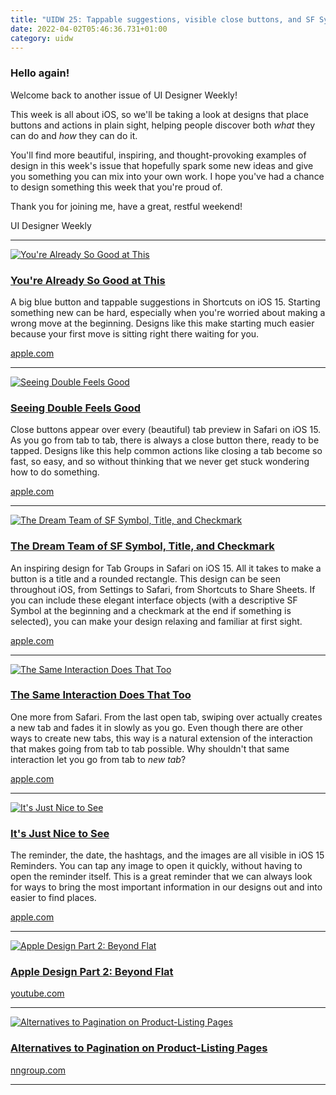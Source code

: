 ```yaml
---
title: "UIDW 25: Tappable suggestions, visible close buttons, and SF Symbols make designs easier to use."
date: 2022-04-02T05:46:36.731+01:00
category: uidw
---
```


### Hello again!

Welcome back to another issue of UI Designer Weekly!

This week is all about iOS, so we'll be taking a look at designs that place buttons and actions in plain sight, helping people discover both _what_ they can do and _how_ they can do it.

You'll find more beautiful, inspiring, and thought-provoking examples of design in this week's issue that hopefully spark some new ideas and give you something you can mix into your own work. I hope you've had a chance to design something this week that you're proud of.

Thank you for joining me, have a great, restful weekend!

 UI Designer Weekly 

---

[![](https://assets.sahandnayebaziz.org/you're-already-so-good-at-this.jpeg "You're Already So Good at This")](https://cur.at/XupBwjq?m=web) 

### [You're Already So Good at This](https://cur.at/XupBwjq?m=web)

A big blue button and tappable suggestions in Shortcuts on iOS 15\. Starting something new can be hard, especially when you're worried about making a wrong move at the beginning. Designs like this make starting much easier because your first move is sitting right there waiting for you.

[apple.com](https://cur.at/XupBwjq?m=web) 

---

[![](https://assets.sahandnayebaziz.org/seeing-double-feels-good.jpeg "Seeing Double Feels Good")](https://cur.at/kSMF01K?m=web) 

### [Seeing Double Feels Good](https://cur.at/kSMF01K?m=web)

Close buttons appear over every (beautiful) tab preview in Safari on iOS 15\. As you go from tab to tab, there is always a close button there, ready to be tapped. Designs like this help common actions like closing a tab become so fast, so easy, and so without thinking that we never get stuck wondering how to do something.

[apple.com](https://cur.at/kSMF01K?m=web) 

---

[![](https://assets.sahandnayebaziz.org/the-dream-team-of-sf-symbol-title-and-checkmark.jpeg "The Dream Team of SF Symbol, Title, and Checkmark")](https://cur.at/EkIzNW5?m=web) 

### [The Dream Team of SF Symbol, Title, and Checkmark](https://cur.at/EkIzNW5?m=web)

An inspiring design for Tab Groups in Safari on iOS 15\. All it takes to make a button is a title and a rounded rectangle. This design can be seen throughout iOS, from Settings to Safari, from Shortcuts to Share Sheets. If you can include these elegant interface objects (with a descriptive SF Symbol at the beginning and a checkmark at the end if something is selected), you can make your design relaxing and familiar at first sight.

[apple.com](https://cur.at/EkIzNW5?m=web) 

---

[![](https://assets.sahandnayebaziz.org/the-same-interaction-does-that-too.jpeg "The Same Interaction Does That Too")](https://cur.at/HkUX24P?m=web) 

### [The Same Interaction Does That Too](https://cur.at/HkUX24P?m=web)

One more from Safari. From the last open tab, swiping over actually creates a new tab and fades it in slowly as you go. Even though there are other ways to create new tabs, this way is a natural extension of the interaction that makes going from tab to tab possible. Why shouldn't that same interaction let you go from tab to _new tab_?

[apple.com](https://cur.at/HkUX24P?m=web) 

---

[![](https://assets.sahandnayebaziz.org/it's-just-nice-to-see.jpeg "It's Just Nice to See")](https://cur.at/p6T5VCv?m=web) 

### [It's Just Nice to See](https://cur.at/p6T5VCv?m=web)

The reminder, the date, the hashtags, and the images are all visible in iOS 15 Reminders. You can tap any image to open it quickly, without having to open the reminder itself. This is a great reminder that we can always look for ways to bring the most important information in our designs out and into easier to find places.

[apple.com](https://cur.at/p6T5VCv?m=web) 

---

[![](https://assets.sahandnayebaziz.org/apple-design-part-2:-beyond-flat.jpeg "Apple Design Part 2: Beyond Flat")](https://cur.at/GAiU1wD?m=web) 

### [Apple Design Part 2: Beyond Flat](https://cur.at/GAiU1wD?m=web)

[youtube.com](https://cur.at/GAiU1wD?m=web) 

---

[![](https://assets.sahandnayebaziz.org/alternatives-to-pagination-on-product-listing-pages.jpeg "Alternatives to Pagination on Product-Listing Pages")](https://cur.at/rMeGKfu?m=web) 

### [Alternatives to Pagination on Product-Listing Pages](https://cur.at/rMeGKfu?m=web)

[nngroup.com](https://cur.at/rMeGKfu?m=web) 

---